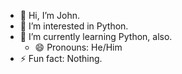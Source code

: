 - 👋 Hi, I’m John.
- 👀 I’m interested in Python.
- 🌱 I’m currently learning Python, also.
  - 😄 Pronouns: He/Him
- ⚡ Fun fact: Nothing.

<!---
JJMcmcb/JJMcmcb is a ✨ special ✨ repository because its `README.md` (this file) appears on your GitHub profile.
You can click the Preview link to take a look at your changes.
--->
